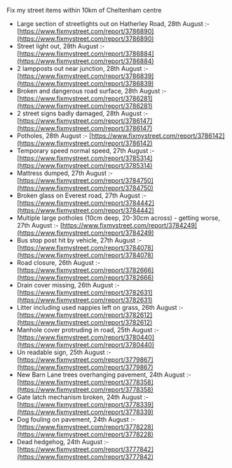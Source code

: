 Fix my street items within 10km of Cheltenham centre

<!-- fix_marker starts -->

- Large section of streetlights out on Hatherley Road, 28th August :- [https://www.fixmystreet.com/report/3786890](https://www.fixmystreet.com/report/3786890)
- Street light out, 28th August :- [https://www.fixmystreet.com/report/3786884](https://www.fixmystreet.com/report/3786884)
- 2 lampposts out near junction, 28th August :- [https://www.fixmystreet.com/report/3786839](https://www.fixmystreet.com/report/3786839)
- Broken and dangerous road surface, 28th August :- [https://www.fixmystreet.com/report/3786281](https://www.fixmystreet.com/report/3786281)
- 2 street signs badly damaged, 28th August :- [https://www.fixmystreet.com/report/3786147](https://www.fixmystreet.com/report/3786147)
- Potholes, 28th August :- [https://www.fixmystreet.com/report/3786142](https://www.fixmystreet.com/report/3786142)
- Temporary speed normal speed, 27th August :- [https://www.fixmystreet.com/report/3785314](https://www.fixmystreet.com/report/3785314)
- Mattress dumped, 27th August :- [https://www.fixmystreet.com/report/3784750](https://www.fixmystreet.com/report/3784750)
- Broken glass on Everest road, 27th August :- [https://www.fixmystreet.com/report/3784442](https://www.fixmystreet.com/report/3784442)
- Multiple large potholes (10cm deep, 20-30cm across) - getting worse, 27th August :- [https://www.fixmystreet.com/report/3784249](https://www.fixmystreet.com/report/3784249)
- Bus stop post hit by vehicle, 27th August :- [https://www.fixmystreet.com/report/3784078](https://www.fixmystreet.com/report/3784078)
- Road closure, 26th August :- [https://www.fixmystreet.com/report/3782666](https://www.fixmystreet.com/report/3782666)
- Drain cover missing, 26th August :- [https://www.fixmystreet.com/report/3782631](https://www.fixmystreet.com/report/3782631)
- Litter including used nappies left on grass, 26th August :- [https://www.fixmystreet.com/report/3782612](https://www.fixmystreet.com/report/3782612)
- Manhole cover protruding in road, 25th August :- [https://www.fixmystreet.com/report/3780440](https://www.fixmystreet.com/report/3780440)
- Un readable sign, 25th August :- [https://www.fixmystreet.com/report/3779867](https://www.fixmystreet.com/report/3779867)
- New Barn Lane trees overhanging pavement, 24th August :- [https://www.fixmystreet.com/report/3778358](https://www.fixmystreet.com/report/3778358)
- Gate latch mechanism broken, 24th August :- [https://www.fixmystreet.com/report/3778339](https://www.fixmystreet.com/report/3778339)
- Dog fouling on pavement, 24th August :- [https://www.fixmystreet.com/report/3778228](https://www.fixmystreet.com/report/3778228)
- Dead hedgehog, 24th August :- [https://www.fixmystreet.com/report/3777842](https://www.fixmystreet.com/report/3777842)

<!-- fix_marker ends -->